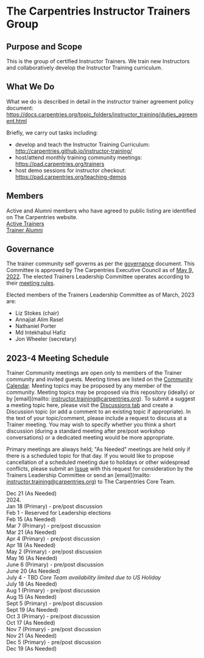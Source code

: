 # The Carpentries Instructor Trainers Group

## Purpose and Scope

This is the group of certified Instructor Trainers. We train new Instructors and collaboratively develop the Instructor Training curriculum.

## What We Do
What we do is described in detail in the instructor trainer agreement policy document: https://docs.carpentries.org/topic_folders/instructor_training/duties_agreement.html

Briefly, we carry out tasks including:
- develop and teach the Instructor Training Curriculum: http://carpentries.github.io/instructor-training/
- host/attend monthly training community meetings: https://pad.carpentries.org/trainers
- host demo sessions for instructor checkout: https://pad.carpentries.org/teaching-demos

## Members
Active and Alumni members who have agreed to public listing are identified on The Carpentries website.  
[Active Trainers](https://carpentries.org/trainers/)  
[Trainer Alumni](https://carpentries.org/trainer_alumni/)

## Governance

The trainer community self governs as per the [governance](governance.md) document. This Committee is approved by The Carpentries Executive Council as of [May 9, 2022](https://github.com/carpentries/executive-council-info/blob/main/minutes/2022/EC-minutes-2022-05-09-Q2.md).
The elected Trainers Leadership Committee operates according to their [meeting rules](policy/leader_meeting_rules.md).

Elected members of the Trainers Leadership Committee as of March, 2023 are:
- Liz Stokes (chair)
- Annajiat Alim Rasel
- Nathaniel Porter
- Md Intekhabul Hafiz
- Jon Wheeler (secretary)


## 2023-4 Meeting Schedule

Trainer Community meetings are open only to members of the Trainer community and invited guests. Meeting times are listed on the [Community Calendar](https://carpentries.org/community/#community-events). 
Meeting topics may be proposed by any member of the community. Meeting topics may be proposed via this repository (ideally) or by [email](mailto: instructor.training@carpentries.org). 
To submit a suggest a meeting topic here, please visit the [Discussions tab](https://github.com/carpentries/trainers/discussions) and 
create a Discussion topic (or add a comment to an existing topic if appropriate). 
In the text of your topic/comment, please include a request to discuss at a Trainer meeting. You may wish to specify whether you 
think a short discussion (during a standard meeting after pre/post workshop conversations) or a dedicated meeting would be more appropriate. 
  
Primary meetings are always held; "As Needed" meetings are held only if there is a scheduled topic for that day. 
If you would like to propose cancellation of a scheduled meeting due to holidays or other widespread conflicts, please submit an [Issue](https://github.com/carpentries/trainers/issues) 
with this request for consideration by the Trainers Leadership Committee or send an [email](mailto: instructor.training@carpentries.org) to The Carpentries Core Team.

Dec 21 (As Needed)  
2024.   
Jan 18 (Primary) - pre/post discussion   
Feb 1 - Reserved for Leadership elections    
Feb 15 (As Needed)   
Mar 7 (Primary) - pre/post discussion  
Mar 21 (As Needed)  
Apr 4 (Primary) - pre/post discussion  
Apr 18 (As Needed)  
May 2 (Primary) - pre/post discussion  
May 16 (As Needed)  
June 6 (Primary) - pre/post discussion  
June 20 (As Needed)  
July 4 - TBD *Core Team availability limited due to US Holiday*  
July 18 (As Needed)  
Aug 1 (Primary) - pre/post discussion  
Aug 15 (As Needed)  
Sept 5 (Primary) - pre/post discussion  
Sept 19 (As Needed)  
Oct 3 (Primary) - pre/post discussion  
Oct 17 (As Needed)  
Nov 7 (Primary) - pre/post discussion  
Nov 21 (As Needed)  
Dec 5 (Primary) - pre/post discussion  
Dec 19 (As Needed)  


